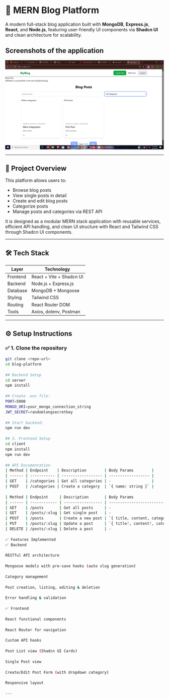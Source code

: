 # 📰 MERN Blog Platform

A modern full-stack blog application built with **MongoDB**, **Express.js**, **React**, and **Node.js**, featuring user-friendly UI components via **Shadcn UI** and clean architecture for scalability.

## Screenshots of the application
![alt text](image-1.png)

---

## 🚀 Project Overview

This platform allows users to:
- Browse blog posts
- View single posts in detail
- Create and edit blog posts
- Categorize posts
- Manage posts and categories via REST API

It is designed as a modular MERN stack application with reusable services, efficient API handling, and clean UI structure with React and Tailwind CSS through Shadcn UI components.

---

## 🛠️ Tech Stack

| Layer       | Technology            |
|------------|------------------------|
| Frontend    | React + Vite + Shadcn UI |
| Backend     | Node.js + Express.js   |
| Database    | MongoDB + Mongoose     |
| Styling     | Tailwind CSS           |
| Routing     | React Router DOM       |
| Tools       | Axios, dotenv, Postman |

---

## ⚙️ Setup Instructions

### ✅ 1. Clone the repository
```bash
git clone <repo-url>
cd blog-platform

## Backend Setup 
cd server
npm install

## Create .env file:
PORT=5000
MONGO_URI=your_mongo_connection_string
JWT_SECRET=randomlongsecretkey

## Start backend:
npm run dev

## 3. Frontend Setup
cd client
npm install
npm run dev

## API Documentation
| Method | Endpoint    | Description        | Body Params        |
| ------ | ----------- | ------------------ | ------------------ |
| GET    | /categories | Get all categories | -                  |
| POST   | /categories | Create a category  | `{ name: string }` |

| Method | Endpoint     | Description       | Body Params                              |
| ------ | ------------ | ----------------- | ---------------------------------------- |
| GET    | /posts       | Get all posts     | -                                        |
| GET    | /posts/:slug | Get single post   | -                                        |
| POST   | /posts       | Create a new post | `{ title, content, category, tags[] }`   |
| PUT    | /posts/:slug | Update a post     | `{ title?, content?, category?, tags? }` |
| DELETE | /posts/:slug | Delete a post     | -                                        |

✅ Features Implemented
✅ Backend

RESTful API architecture

Mongoose models with pre-save hooks (auto slug generation)

Category management

Post creation, listing, editing & deletion

Error handling & validation

✅ Frontend

React functional components

React Router for navigation

Custom API hooks

Post List view (Shadcn UI Cards)

Single Post view

Create/Edit Post Form (with dropdown category)

Responsive layout

---
